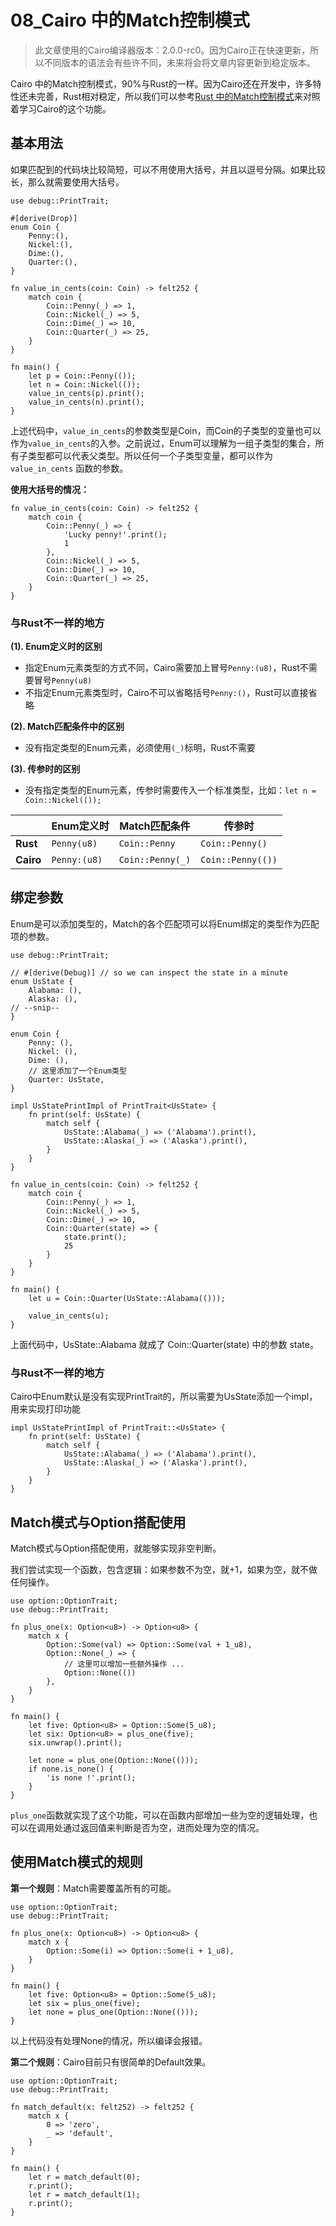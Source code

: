 # 08\_Cairo 中的Match控制模式
> 此文章使用的Cairo编译器版本：2.0.0-rc0。因为Cairo正在快速更新，所以不同版本的语法会有些许不同，未来将会将文章内容更新到稳定版本。

Cairo 中的Match控制模式，90%与Rust的一样。因为Cairo还在开发中，许多特性还未完善，Rust相对稳定，所以我们可以参考[Rust 中的Match控制模式](brain://api.thebrain.com/zBJh6lmfMEWrNhIe90B2qA/mvu2dpyJ5k66fBpQEmTdew/Rust%E4%B8%AD%E7%9A%84Match%E6%8E%A7%E5%88%B6%E6%A8%A1%E5%BC%8F)来对照着学习Cairo的这个功能。
## 基本用法
如果匹配到的代码块比较简短，可以不用使用大括号，并且以逗号分隔。如果比较长，那么就需要使用大括号。

```
use debug::PrintTrait;

#[derive(Drop)]
enum Coin {
    Penny:(),
    Nickel:(),
    Dime:(),
    Quarter:(),
}

fn value_in_cents(coin: Coin) -> felt252 {
    match coin {
        Coin::Penny(_) => 1,
        Coin::Nickel(_) => 5,
        Coin::Dime(_) => 10,
        Coin::Quarter(_) => 25,
    }
}

fn main() {
	let p = Coin::Penny(());
	let n = Coin::Nickel(());
	value_in_cents(p).print();
	value_in_cents(n).print();
}
```

上述代码中，`value_in_cents`的参数类型是Coin，而Coin的子类型的变量也可以作为`value_in_cents`的入参。之前说过，Enum可以理解为一组子类型的集合，所有子类型都可以代表父类型。所以任何一个子类型变量，都可以作为 `value_in_cents` 函数的参数。

**使用大括号的情况：**

```
fn value_in_cents(coin: Coin) -> felt252 {
    match coin {
        Coin::Penny(_) => {
            'Lucky penny!'.print();
            1
        },
        Coin::Nickel(_) => 5,
        Coin::Dime(_) => 10,
        Coin::Quarter(_) => 25,
    }
}
```

### 与Rust不一样的地方
**(1). Enum定义时的区别**
* 指定Enum元素类型的方式不同，Cairo需要加上冒号`Penny:(u8)`，Rust不需要冒号`Penny(u8)`
* 不指定Enum元素类型时，Cairo不可以省略括号`Penny:()`，Rust可以直接省略

**(2). Match匹配条件中的区别**
* 没有指定类型的Enum元素，必须使用`(_)`标明，Rust不需要

**(3). 传参时的区别**
*  没有指定类型的Enum元素，传参时需要传入一个标准类型，比如：`let n = Coin::Nickel(());`

|           | **Enum定义时**  | **Match匹配条件**    | **传参时**     |
| --------- | ------------ | ---------------- | ----------------- |
| **Rust**  | `Penny(u8)`  | `Coin::Penny`    | `Coin::Penny()`   |
| **Cairo** | `Penny:(u8)` | `Coin::Penny(_)` | `Coin::Penny(())` |

## 绑定参数
Enum是可以添加类型的，Match的各个匹配项可以将Enum绑定的类型作为匹配项的参数。

```
use debug::PrintTrait;

// #[derive(Debug)] // so we can inspect the state in a minute
enum UsState {
    Alabama: (),
    Alaska: (),
// --snip--
}

enum Coin {
    Penny: (),
    Nickel: (),
    Dime: (),
    // 这里添加了一个Enum类型
    Quarter: UsState,
}

impl UsStatePrintImpl of PrintTrait<UsState> {
    fn print(self: UsState) {
        match self {
            UsState::Alabama(_) => ('Alabama').print(),
            UsState::Alaska(_) => ('Alaska').print(),
        }
    }
}

fn value_in_cents(coin: Coin) -> felt252 {
    match coin {
        Coin::Penny(_) => 1,
        Coin::Nickel(_) => 5,
        Coin::Dime(_) => 10,
        Coin::Quarter(state) => {
            state.print();
            25
        }
    }
}

fn main() {
    let u = Coin::Quarter(UsState::Alabama(()));

    value_in_cents(u);
}
```

上面代码中，UsState::Alabama 就成了 Coin::Quarter(state) 中的参数 state。

### 与Rust不一样的地方
Cairo中Enum默认是没有实现PrintTrait的，所以需要为UsState添加一个impl，用来实现打印功能

```
impl UsStatePrintImpl of PrintTrait::<UsState> {
    fn print(self: UsState) {
        match self {
            UsState::Alabama(_) => ('Alabama').print(),
            UsState::Alaska(_) => ('Alaska').print(),
        }
    }
}
```

## Match模式与Option搭配使用
Match模式与Option搭配使用，就能够实现非空判断。

我们尝试实现一个函数，包含逻辑：如果参数不为空，就+1，如果为空，就不做任何操作。

```
use option::OptionTrait;
use debug::PrintTrait;

fn plus_one(x: Option<u8>) -> Option<u8> {
    match x {
        Option::Some(val) => Option::Some(val + 1_u8),
        Option::None(_) => {
            // 这里可以增加一些额外操作 ...
            Option::None(())
        },
    }
}

fn main() {
    let five: Option<u8> = Option::Some(5_u8);
    let six: Option<u8> = plus_one(five);
    six.unwrap().print();

    let none = plus_one(Option::None(()));
    if none.is_none() {
        'is none !'.print();
    }
}
```

`plus_one`函数就实现了这个功能，可以在函数内部增加一些为空的逻辑处理，也可以在调用处通过返回值来判断是否为空，进而处理为空的情况。

## 使用Match模式的规则
**第一个规则**：Match需要覆盖所有的可能。

```
use option::OptionTrait;
use debug::PrintTrait;

fn plus_one(x: Option<u8>) -> Option<u8> {
    match x {
        Option::Some(i) => Option::Some(i + 1_u8), 
    }
}

fn main() {
    let five: Option<u8> = Option::Some(5_u8);
    let six = plus_one(five);
    let none = plus_one(Option::None(()));
}
```

以上代码没有处理None的情况，所以编译会报错。

**第二个规则**：Cairo目前只有很简单的Default效果。

```
use option::OptionTrait;
use debug::PrintTrait;

fn match_default(x: felt252) -> felt252 {
    match x {
        0 => 'zero', 
        _ => 'default',
    }
}

fn main() {
    let r = match_default(0);
    r.print();
    let r = match_default(1);
    r.print();
}

```
